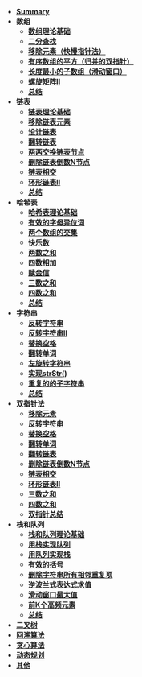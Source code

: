 <!-- 参考https://programmercarl.com/ -->
* [**Summary**](docs/Summary.md)
* **数组**
  * [**数组理论基础**](docs/1_1_Array_arrayBase)
  * [**二分查找**](docs/1_2_Array_binarySearch)
  * [**移除元素（快慢指针法）**](docs/1_3_Array_deleteEle)
  * [**有序数组的平方（归并的双指针）**](docs/1_4_Array_sortSquareArray)
  * [**长度最小的子数组（滑动窗口）**](docs/1_5_Array_minSubArray)
  * [**螺旋矩阵II**](docs/1_6_Array_spiralMatrix)
  * [**总结**](docs/1_7_Array_summary)
* **链表**
  * [**链表理论基础**](docs/2_1_LinkList_linkListBase)
  * [**移除链表元素**](docs/2_2_LinkList_removeEle)
  * [**设计链表**](docs/2_3_LinkList_designLinkList)
  * [**翻转链表**](docs/2_4_LinkList_reverseLinkList)
  * [**两两交换链表节点**](docs/2_5_LinkList_swapNodes)
  * [**删除链表倒数N节点**](docs/2_6_LinkList_removeNthNode)
  * [**链表相交**](docs/2_7_LinkList_intersection)
  * [**环形链表II**](docs/2_8_LinkList_cycleLinkList)
  * [**总结**](docs/2_9_Linklist_summary)
* **哈希表**
  * [**哈希表理论基础**](docs/3_1_Hashtable_hashtableBase)
  * [**有效的字母异位词**](docs/3_hash)
  * [**两个数组的交集**](docs/3_hash)
  * [**快乐数**](docs/3_hash)
  * [**两数之和**](docs/3_hash)
  * [**四数相加**](docs/3_hash)
  * [**赎金信**](docs/3_hash)
  * [**三数之和**](docs/3_hash)
  * [**四数之和**](docs/3_hash)
  * [**总结**](docs/3_hash)
* **字符串**
  * [**反转字符串**](docs/4_string)
  * [**反转字符串II**](docs/4_string)
  * [**替换空格**](docs/4_string)
  * [**翻转单词**](docs/4_string)
  * [**左旋转字符串**](docs/4_string)
  * [**实现strStr()**](docs/4_string)
  * [**重复的的子字符串**](docs/4_string)
  * [**总结**](docs/4_string)
* **双指针法**
  * [**移除元素**](docs/doublePointer)
  * [**反转字符串**](docs/doublePointer)
  * [**替换空格**](docs/doublePointer)
  * [**翻转单词**](docs/doublePointer)
  * [**翻转链表**](docs/doublePointer)
  * [**删除链表倒数N节点**](docs/doublePointer)
  * [**链表相交**](docs/doublePointer)
  * [**环形链表II**](docs/doublePointer)
  * [**三数之和**](docs/doublePointer)
  * [**四数之和**](docs/doublePointer)
  * [**双指针总结**](docs/doublePointer)
* **栈和队列**
  * [**栈和队列理论基础**](docs/stackQueue)
  * [**用栈实现队列**](docs/stackQueue)
  * [**用队列实现栈**](docs/stackQueue)
  * [**有效的括号**](docs/stackQueue)
  * [**删除字符串所有相邻重复项**](docs/stackQueue)
  * [**逆波兰式表达式求值**](docs/stackQueue)
  * [**滑动窗口最大值**](docs/stackQueue)
  * [**前K个高频元素**](docs/stackQueue)
  * [**总结**](docs/stackQueue)
* [**二叉树**](docs/binaryTree)
* [**回溯算法**](docs/backtracking)
* [**贪心算法**](docs/greedy)
* [**动态规划**](docs/dynamicProgramming)
* [**其他**](docs/other)